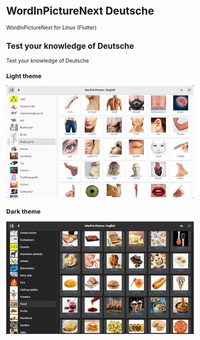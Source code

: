# WordInPictureNext Deutsche
WordInPictureNext for Linux (Flutter)

## Test your knowledge of Deutsche

Test your knowledge of Deutsche

### Light theme
![wordinpicturenext_en01.png](/screenshots/wordinpicturenext_en01.png)

### Dark theme
![wordinpicturenext_en02.png](/screenshots/wordinpicturenext_en02.png)
